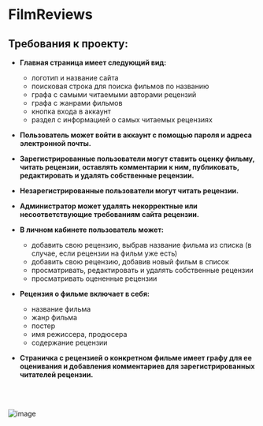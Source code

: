 # FilmReviews
## Требования к проекту:

- **Главная страница имеет следующий вид:**
  - логотип и название сайта
  - поисковая строка для поиска фильмов по названию
  - графа с самыми читаемыми авторами рецензий
  - графа с жанрами фильмов
  - кнопка входа в аккаунт
  - раздел с информацией о самых читаемых рецензиях
    
- **Пользователь может войти в аккаунт с помощью пароля и адреса электронной почты.**
- **Зарегистрированные пользователи могут ставить оценку фильму,
читать рецензии, оставлять комментарии к ним, публиковать, редактировать и удалять собственные рецензии.**
- **Незарегистрированные пользователи могут читать рецензии.**
- **Администратор может удалять некорректные или несоответствующие требованиям сайта рецензии.**

- **В личном кабинете пользователь может:**
  - добавить свою рецензию, выбрав название фильма из списка (в случае, если рецензии на фильм уже есть)
  - добавить свою рецензию, добавив новый фильм в список
  - просматривать, редактировать и удалять собственные рецензии
  - просматривать оцененные рецензии
 
- **Рецензия о фильме включает в себя:**
  - название фильма
  - жанр фильма
  - постер
  - имя режиссера, продюсера
  - содержание рецензии
    
- **Страничка с рецензией о конкретном фильме имеет графу для ее оценивания и добавления комментариев для зарегистрированных читателей рецензии.**
<br>
<br>


![image](https://github.com/sslanss/FilmReviews/assets/88856860/4921b7b6-338b-49c4-a14a-54218ef9c342)


